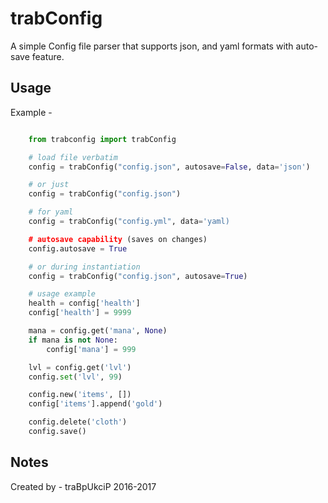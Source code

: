 trabConfig
==========

A simple Config file parser that supports json, and yaml formats with auto-save feature.


Usage
-----

Example -

``` python

    from trabconfig import trabConfig

    # load file verbatim
    config = trabConfig("config.json", autosave=False, data='json')

    # or just
    config = trabConfig("config.json")

    # for yaml
    config = trabConfig("config.yml", data='yaml)

    # autosave capability (saves on changes)
    config.autosave = True

    # or during instantiation
    config = trabConfig("config.json", autosave=True)

    # usage example
    health = config['health']
    config['health'] = 9999

    mana = config.get('mana', None)
    if mana is not None:
        config['mana'] = 999

    lvl = config.get('lvl')
    config.set('lvl', 99)

    config.new('items', [])
    config['items'].append('gold')

    config.delete('cloth')
    config.save()
```

Notes
-----

Created by - traBpUkciP 2016-2017
